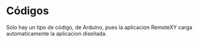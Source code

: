 # Códigos
Solo hay un tipo de código, de Arduino, pues la aplicacion RemoteXY carga automaticamente la aplicacion diseñada.
